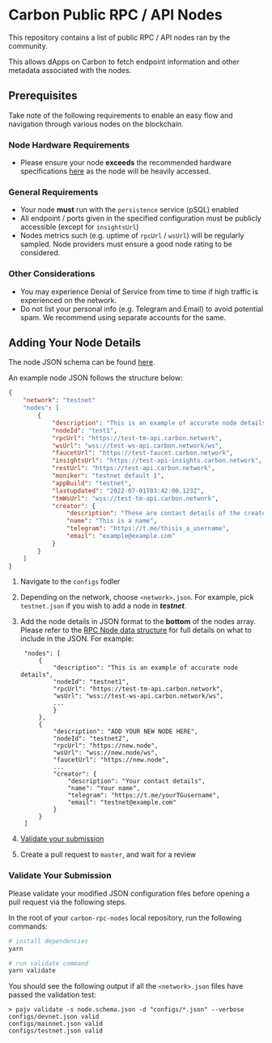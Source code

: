 # Carbon Public RPC / API Nodes

This repository contains a list of public RPC / API nodes ran by the community.

This allows dApps on Carbon to fetch endpoint information and other metadata associated with the nodes.

## Prerequisites

Take note of the following requirements to enable an easy flow and navigation through various nodes on the blockchain.

### Node Hardware Requirements

- Please ensure your node **exceeds** the recommended hardware specifications [here](https://guide.carbon.network/introduction/getting-started/carbon-node-setup/mainnet#node-requirements) as the node will be heavily accessed.

### General Requirements

- Your node **must** run with the `persistence` service (pSQL) enabled
- All endpoint / ports given in the specified configuration must be publicly accessible (except for `insightsUrl`)
- Nodes metrics such (e.g. uptime of `rpcUrl` / `wsUrl`) will be regularly sampled. Node providers must ensure a good node rating to be considered.

### Other Considerations

- You may experience Denial of Service from time to time if high traffic is experienced on the network.
- Do not list your personal info (e.g. Telegram and Email) to avoid potential spam. We recommend using separate accounts for the same.

## Adding Your Node Details

The node JSON schema can be found [here](/node.schema.json).

An example node JSON follows the structure below:

```json
{
    "network": "testnet"
    "nodes": [
        {
            "description": "This is an example of accurate node details",
            "nodeId": "test1",
            "rpcUrl": "https://test-tm-api.carbon.network",
            "wsUrl": "wss://test-ws-api.carbon.network/ws",
            "faucetUrl": "https://test-faucet.carbon.network",
            "insightsUrl": "https://test-api-insights.carbon.network",
            "restUrl": "https://test-api.carbon.network",
            "moniker": "testnet default 1",
            "appBuild": "testnet",
            "lastupdated": "2022-07-01T03:42:00.123Z",
            "tmWsUrl": "wss://test-tm-api.carbon.network",
            "creator": {
                "description": "These are contact details of the creator",
                "name": "This is a name",
                "telegram": "https://t.me/thisis_a_username",
                "email": "example@example.com"
            }
        }
    ]
}
```

1. Navigate to the `configs` fodler
2. Depending on the network, choose `<network>.json`. For example, pick `testnet.json` if you wish to add a node in ***testnet***.
3. Add the node details in JSON format to the **bottom** of the nodes array. Please refer to the [RPC Node data structure](./.github/rpc-node/pr_template.md) for full details on what to include in the JSON. For example:
              
        "nodes": [
            {
                "description": "This is an example of accurate node details",
                "nodeId": "testnet1",
                "rpcUrl": "https://test-tm-api.carbon.network",
                "wsUrl": "wss://test-ws-api.carbon.network/ws",
                ...
                }
            },
            {
                "description": "ADD YOUR NEW NODE HERE",
                "nodeId": "testnet2",
                "rpcUrl": "https://new.node",
                "wsUrl": "wss://new.node/ws",
                "faucetUrl": "https://new.node",
                ...
                "creator": {
                    "description": "Your contact details",
                    "name": "Your name",
                    "telegram": "https://t.me/yourTGusername",
                    "email": "testnet@example.com"
                }
            }
        ]
        

5. [Validate your submission](validate-your-submission)
6. Create a pull request to `master`, and wait for a review

### Validate Your Submission

Please validate your modified JSON configuration files before opening a pull request via the following steps.

In the root of your `carbon-rpc-nodes` local repository, run the following commands:

```bash
# install dependencies
yarn

# run validate command
yarn validate
```
You should see the following output if all the `<network>.json` files have passed the validation test:
```
> pajv validate -s node.schema.json -d "configs/*.json" --verbose
configs/devnet.json valid
configs/mainnet.json valid
configs/testnet.json valid
```
